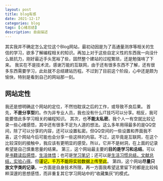 ```yaml
---
layout: post
title: blog有感
date: 2021-12-17
categories: blog
tags: [心绪总结]
description: 自由描述
---
```


其实我并不确定怎么定位这个Blog网站，最初动因是为了高通量测序等相关的生信的学习，欲多了解编程相关的知识。再加上对于这些自定义性的东西我一向没什么抵抗力，刚好最近手头宽裕了些，固然整个建站的过程繁琐，还是勉强啃了下来。
我实在不是技术流，感谢万能的互联网，由于还有很多东西不了解，还有很多东西需要学习，此处就不总结建站历程。不过到了目前这个阶段，心中还是颇为愉快，特别是看到自己的网站那一刻。

## 网站定性

我还是想明确这个网站的定位，不然怕耽误之后的工作，或导致不良后果。
首先，**不是分享型**的。作为非专业人员，我也没有什么IT技巧可以分享。相反，我可能要借此多学习相关的编程知识。
其次，也**不能太私密**。我个人一有空就比较记录一些心绪感悟，其中还有很多不足为人道的想法。这么多年用得最多的是QQ空间，除了可以分享的内容，还可以设置私密。但QQ空间的一些设置和界面我不喜，这个网站今后可能也会分享一些这样的内容。不过，这毕竟是互联网，在这个比较深刻的接触中，我应该有更明显的感受。所以，它并不是树洞，在上面的记录希望是自己慎重思量的结果。
第三，这个网站最主要的**目的是学习和总结**。可以是<u>书籍读后感悟</u>，<u>生活体悟</u>；也可是<u>学习笔记</u>；还可以是<u>生活习惯总结，文献总结，实验心得</u>。但<mark>谨记，千万不能将实验数据上传至此</mark>。
第四，这个网站**尽量只放文字类的记录**。一方面是自身技术所限，再一方面我希望这里留下的都是比较纯粹深邃的思想感悟，而非重复其它学习网站中的“收藏集灰”的模式。
